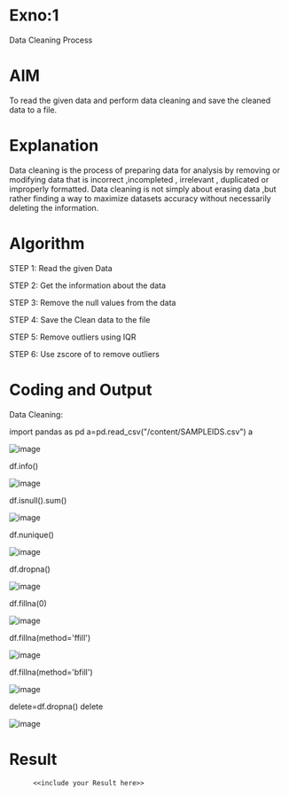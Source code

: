 # Exno:1
Data Cleaning Process

# AIM
To read the given data and perform data cleaning and save the cleaned data to a file.

# Explanation
Data cleaning is the process of preparing data for analysis by removing or modifying data that is incorrect ,incompleted , irrelevant , duplicated or improperly formatted. Data cleaning is not simply about erasing data ,but rather finding a way to maximize datasets accuracy without necessarily deleting the information.

# Algorithm
STEP 1: Read the given Data

STEP 2: Get the information about the data

STEP 3: Remove the null values from the data

STEP 4: Save the Clean data to the file

STEP 5: Remove outliers using IQR

STEP 6: Use zscore of to remove outliers

# Coding and Output

Data Cleaning:

 import pandas as pd
 a=pd.read_csv("/content/SAMPLEIDS.csv")
 a

 ![image](https://github.com/user-attachments/assets/a8cf471a-0a8e-4765-943b-232674b86f36)

df.info()

![image](https://github.com/user-attachments/assets/c3bd2345-854f-4d80-8cc1-e3e4bc9fb63f)

df.isnull().sum()

![image](https://github.com/user-attachments/assets/662446b4-d675-4927-aecb-21584ed2a3a0)

df.nunique()

![image](https://github.com/user-attachments/assets/67659b5a-7435-4d1d-af14-6cf82faa519c)

df.dropna()

![image](https://github.com/user-attachments/assets/e3471ae2-9f9a-4217-b2db-a429f335c826)

df.fillna(0)

![image](https://github.com/user-attachments/assets/a885b5f8-9769-4a5c-a7b1-819ec04369ee)

df.fillna(method='ffill')

![image](https://github.com/user-attachments/assets/319bb616-b666-4964-802c-85c1c2342703)

df.fillna(method='bfill')

![image](https://github.com/user-attachments/assets/09c41dcd-2016-4d1d-8b20-41563c3b8d94)

delete=df.dropna()
delete

![image](https://github.com/user-attachments/assets/db19e2d5-48ca-4e57-a736-09620150f689)



           
# Result
          <<include your Result here>>
